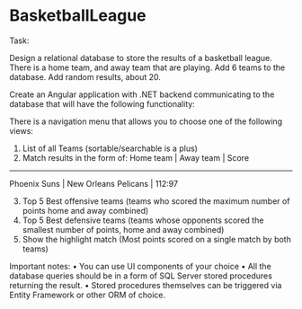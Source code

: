 # BasketballLeague

Task:

Design a relational database to store the results of a basketball league. There is a home team, and away team that are playing.
Add 6 teams to the database.
Add random results, about 20.
 
Create an Angular application with .NET backend communicating to the database that will have the following functionality:
 
There is a navigation menu that allows you to choose one of the following views:
 
1. List of all Teams (sortable/searchable is a plus)
2. Match results in the form of:
Home team    | Away team            | Score
--------------------------------------------------------------
Phoenix Suns | New Orleans Pelicans | 112:97
 
3. Top 5 Best offensive teams (teams who scored the maximum number of points home and away combined)
4. Top 5 Best defensive teams (teams whose opponents scored the smallest number of points, home and away combined)
5. Show the highlight match (Most points scored on a single match by both teams)
 
Important notes:
•	You can use UI components of your choice
•	All the database queries should be in a form of SQL Server stored procedures returning the result.
•	Stored procedures themselves can be triggered via Entity Framework or other ORM of choice.
